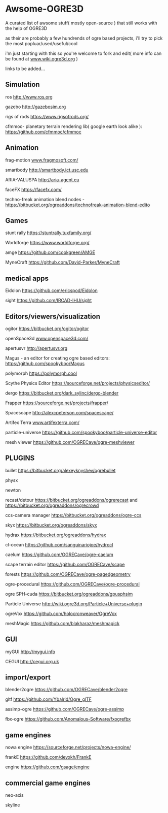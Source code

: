 # Awsome-OGRE3D
A curated list of awsome stuff( mostly open-source ) that still works with the help of OGRE3D

as their are probably a few hundrends of ogre based projects, i'll try to pick the most popluar/used/useful/cool

i'm just starting with this so you're welcome to fork and edit( more info can be found at www.wiki.ogre3d.org )

links to be added...


Simulation
----------------------
ros http://www.ros.org

gazebo http://gazebosim.org

rigs of rods https://www.rigsofrods.org/

cfmmoc- planetary terrain rendering lib( google earth look alike ): https://github.com/cfmmoc/cfmmoc


Animation
--------------------------
frag-motion www.fragmosoft.com/

smartbody http://smartbody.ict.usc.edu

ARIA-VALUSPA http://aria-agent.eu

faceFX https://facefx.com/

techno-freak animation blend nodes -https://bitbucket.org/ogreaddons/technofreak-animation-blend-edito


Games
-----------------------------
stunt rally https://stuntrally.tuxfamily.org/

Worldforge https://www.worldforge.org/

amge https://github.com/cookgreen/AMGE

MyneCraft https://github.com/David-Parker/MyneCraft

medical apps
--------------------------------------------------
Eidolon https://github.com/ericspod/Eidolon

sight https://github.com/IRCAD-IHU/sight

Editors/viewers/visualization
------------------------------
ogitor https://bitbucket.org/ogitor/ogitor 

openSpace3d www.openspace3d.com/

apertusvr http://apertusvr.org

Magus - an editor for creating ogre based editors: https://github.com/spookyboo/Magus

polymorph https://polymorph.cool

Scythe Physics Editor https://sourceforge.net/projects/physicseditor/

dergo https://bitbucket.org/dark_sylinc/dergo-blender

Frapper https://sourceforge.net/projects/frapper/

Spacescape http://alexcpeterson.com/spacescape/

Artifex Terra www.artifexterra.com/

particle-universe https://github.com/spookyboo/particle-universe-editor

mesh viewer https://github.com/OGRECave/ogre-meshviewer



PLUGINS
------------------------------
bullet https://bitbucket.org/alexeyknyshev/ogrebullet

physx

newton

recast/detour https://bitbucket.org/ogreaddons/ogrerecast and https://bitbucket.org/ogreaddons/ogrecrowd

ccs-camera manager https://bitbucket.org/ogreaddons/ogre-ccs

skyx https://bitbucket.org/ogreaddons/skyx

hydrax https://bitbucket.org/ogreaddons/hydrax

cl-ocean https://github.com/sanguinariojoe/hydrocl

caelum https://github.com/OGRECave/ogre-caelum

scape terrain editor https://github.com/OGRECave/scape

forests https://github.com/OGRECave/ogre-pagedgeometry

ogre-procedural https://github.com/OGRECave/ogre-procedural

ogre SPH-cuda https://bitbucket.org/ogreaddons/gpusphsim

Particle Universe http://wiki.ogre3d.org/Particle+Universe+plugin

ogreVox https://github.com/holocronweaver/OgreVox

meshMagic https://github.com/blakharaz/meshmagick

GUI
---------------------
myGUI http://mygui.info

CEGUI http://cegui.org.uk

import/export
-----------------------
blender2ogre https://github.com/OGRECave/blender2ogre

gltf https://github.com/Ybalrid/Ogre_glTF

assimp-ogre https://github.com/OGRECave/ogre-assimp

fbx-ogre https://github.com/Anomalous-Software/fxogrefbx

game engines
-------------------------------
nowa engine https://sourceforge.net/projects/nowa-engine/

frankE https://github.com/devxkh/FrankE

engine https://github.com/gsage/engine

commercial game engines
----------------------------------------------------------
neo-axis

skyline






